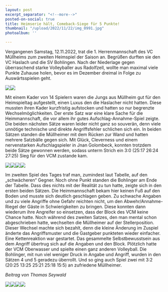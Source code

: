 ```yaml
---
layout: post
excerpt_separator: "<!--more-->"
posted-on-social: true
title: Heimserie hält, Comeback-Siege für 5 Punkte!
thumbnail: "/upload/2022/11/22/img_0991.jpg"
photoalbum: ''

---
```

Vergangenen Samstag, 12.11.2022, trat die 1. Herrenmannschaft des VC Müllheims zum zweiten Heimspiel der Saison an. Begrüßen durften sie den VC Haslach und die SV Bohlingen. Nach der Niederlage gegen überraschend starke Volleyballer aus Radolfzell, wollte man maximal viele Punkte Zuhause holen, bevor es im Dezember dreimal in Folge zu Auswärtsspielen geht.

![](/upload/2022/11/22/img_1002.jpg)![](/upload/2022/11/22/img_1014.jpg)

Mit einem Kader von 14 Spielern waren die Jungs aus Müllheim gut für den Heimspieltag aufgestellt, einen Luxus den die Haslacher nicht hatten. Diese mussten ihren Kader kurzfristig aufstocken und hatten so nur begrenzte Wechselmöglichkeiten. Der erste Satz war eine klare Sache für die Heimmannschaft, die vor allem ihr gutes Aufschlag-Annahme-Spiel zeigte. Die beiden nächsten Sätze waren leider nicht ganz so souverän, denn viele unnötige technische und direkte Angriffsfehler schlichen sich ein. In beiden Sätzen standen die Müllheimer mit dem Rücken zur Wand und hatten mehrere Satzbälle gegen sich. Mit Glück, Cleverness und einem nervenstarken Aufschlagspieler in Jnan Golombeck, konnten trotzdem beide Sätze gewonnen werden, sodass unterm Strich ein 3:0 (25:17 26:24 27:25) Sieg für den VCM zustande kam.

![](/upload/2022/11/22/img_1076.jpg)![](/upload/2022/11/22/img_1202.jpg)![](/upload/2022/11/22/img_1204.jpg)![](/upload/2022/11/22/img_1279.jpg)

Im zweiten Spiel des Tages traf man, zumindest laut Tabelle, auf den „schwächeren“ Gegner. Noch ohne Punkt standen die Bohlinger am Ende der Tabelle. Dass dies nichts mit der Realität zu tun hatte, zeigte sich in den ersten beiden Sätzen. Die Heimmannschaft bekam hier keinen Fuß auf den Boden und musste sich deutlich geschlagen geben. Zu schwache Angaben und zu viele Angriffe ohne Gefahr reichten nicht, um den Abwehr/Annahme-Riegel der Gäste in Schwierigkeiten zu bringen. Diese konnten dann wiederum ihre Angreifer so einsetzen, dass der Block des VCM keine Chance hatte. Noch während des zweiten Satzes, den man mental schon abgeschrieben hatte, wechselten die Müllheimer auf der Stellerposition. Dieser Wechsel machte sich bezahlt, denn die kleine Änderung im Zuspiel änderte das Angriffsmuster und die Gastgeber punkteten wieder einfacher. Eine Kettenreaktion war gestartet. Das gesammelte Selbstbewusstsein aus dem Angriff übertrug sich auf die Angaben und den Block. Plötzlich hatte der VCM Oberwasser und spielte einen ganz anderen Volleyball. Die Bohlinger, mit nun viel weniger Druck in Angabe und Angriff, wurden in den Sätzen 4 und 5 geradezu überrollt. Und so ging auch Spiel zwei mit 3:2 (20:25 13:25 25:21 25:18 15:5) an zufriedene Müllheimer.

_Beitrag von Thomas Seywald_

![](/upload/2022/11/22/img_1317.jpg)![](/upload/2022/11/22/img_1387.jpg)![](/upload/2022/11/22/img_1418.jpg)![](/upload/2022/11/22/img_1155.jpg)